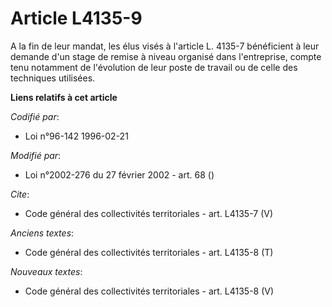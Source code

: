 # Article L4135-9

A la fin de leur mandat, les élus visés à l'article L. 4135-7 bénéficient à leur demande d'un stage de remise à niveau
organisé dans l'entreprise, compte tenu notamment de l'évolution de leur poste de travail ou de celle des techniques
utilisées.

**Liens relatifs à cet article**

_Codifié par_:

  - Loi n°96-142 1996-02-21

_Modifié par_:

  - Loi n°2002-276 du 27 février 2002 - art. 68 ()

_Cite_:

  - Code général des collectivités territoriales - art. L4135-7 (V)

_Anciens textes_:

  - Code général des collectivités territoriales - art. L4135-8 (T)

_Nouveaux textes_:

  - Code général des collectivités territoriales - art. L4135-8 (V)
